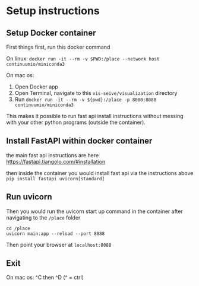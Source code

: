 # Setup instructions

## Setup Docker container
First things first, run this docker command

On linux:
`docker run -it --rm -v $PWD:/place --network host continuumio/miniconda3`

On mac os:
1. Open Docker app
2. Open Terminal, navigate to this `vis-seive/visualization` directory
3. Run `docker run -it --rm -v ${pwd}:/place -p 8080:8080 continuumio/miniconda3`

This makes it possible to run fast api install instructions without messing with your other python programs (outside the container). 

## Install FastAPI within docker container
the main fast api instructions are here
https://fastapi.tiangolo.com/#installation

then inside the container you would install fast api via the instructions above
`pip install fastapi uvicorn[standard]`

## Run uvicorn
Then you would run the uvicorn start up command in the container after navigating to the `/place` folder
```
cd /place
uvicorn main:app --reload --port 8088
```

Then point your browser at `localhost:8088` 

## Exit

On mac os:
^C then ^D (^ = ctrl)
